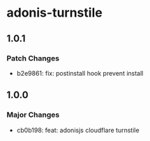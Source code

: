 # adonis-turnstile

## 1.0.1

### Patch Changes

- b2e9861: fix: postinstall hook prevent install

## 1.0.0

### Major Changes

- cb0b198: feat: adonisjs cloudflare turnstile
